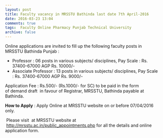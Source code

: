 ```yaml
---
layout: post
title: Faculty vacancy in MRSSTU Bathinda last date 7th April-2016   
date: 2016-03-23 13:04
comments: true
tags:  Faculty Online Pharmacy Punjab Technical University 
archive: false
---
```

Online applications are invited to fill up the following faculty posts in MRSSTU Bathinda Punjab :

- Professor : 06 posts in various subjects/ disciplines, Pay Scale : Rs. 37400-67000 AGP Rs. 10000/-
- Associate Professor : 13 posts in various subjects/ disciplines, Pay Scale : Rs. 37400-67000 AGP Rs. 9000/-



Application Fee : Rs.500/- (Rs.1000/- for SC) to be paid in the form of demand draft  in favour of Registrar, MRSSTU, Bathinda payable at Bathinda.

**How to Apply** : Apply Online at MRSSTU website on or before 07/04/2016 only. 

 Please visit  at MRSSTU website at  <http://mrsstu.ac.in/public_appointments.php> for all the details and online application form.



